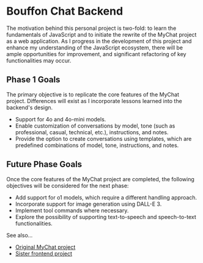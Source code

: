 # Bouffon Chat Backend
The motivation behind this personal project is two-fold: to learn the fundamentals of JavaScript and to initiate the rewrite of the MyChat project as a web application. As I progress in the development of this project and enhance my understanding of the JavaScript ecosystem, there will be ample opportunities for improvement, and significant refactoring of key functionalities may occur.

## Phase 1 Goals
The primary objective is to replicate the core features of the MyChat project. Differences will exist as I incorporate lessons learned into the backend's design.

* Support for 4o and 4o-mini models.
* Enable customization of conversations by model, tone (such as professional, casual, technical, etc.), instructions, and notes.
* Provide the option to create conversations using templates, which are predefined combinations of model, tone, instructions, and notes.

## Future Phase Goals
Once the core features of the MyChat project are completed, the following objectives will be considered for the next phase:

* Add support for o1 models, which require a different handling approach.
* Incorporate support for image generation using DALL-E 3.
* Implement tool commands where necessary.
* Explore the possibility of supporting text-to-speech and speech-to-text functionalities.

See also...
* [Original MyChat project](https://github.com/Dauvis/MyChat)
* [Sister frontend project](https://github.com/Dauvis/BouffonChatFrontend)